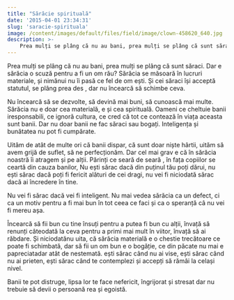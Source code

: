 ```yaml
---
title: "Sărăcie spirituală"
date: '2015-04-01 23:34:31'
slug: 'saracie-spirituala'
image: /content/images/default/files/field/image/clown-458620_640.jpg
description: >-
    Prea mulți se plâng că nu au bani, prea mulți se plâng că sunt săraci. Dar e sărăcia o scuză pentru a fi un om rău? Sărăcia se măsoară în lucruri materiale, și nimănui nu îi pasă ce fel de om ești. Și
---
```

<div class="kg-card-markdown"><p>Prea mulți se plâng că nu au bani, prea mulți se plâng că sunt săraci. Dar e sărăcia o scuză pentru a fi un om rău? Sărăcia se măsoară în lucruri materiale, și nimănui nu îi pasă ce fel de om ești. Și cei săraci își acceptă statutul, se plâng prea des , dar nu încearcă să schimbe ceva.</p>
<p>Nu încearcă să se dezvolte, să devină mai buni, să cunoască mai multe. Sărăcia nu e doar cea materială, e și cea spirituală. Oameni ce cheltuie banii iresponsabili, ce ignoră cultura, ce cred că tot ce contează în viața aceasta sunt banii. Dar nu doar banii ne fac săraci sau bogați. Inteligența și bunătatea nu pot fi cumpărate.</p>
<p>Uităm de atât de multe ori că banii dispar, că sunt doar niște hârtii, uităm să avem grijă de suflet, să ne perfecționăm. Dar cel mai grav e că în sărăcia noastră îi atragem și pe alții. Părinți ce seară de seară , în fața copiilor se ceartă din cauza banilor, Nu ești sărac dacă din puținul tău poți dărui, nu ești sărac dacă poți fi fericit alături de cei dragi, nu vei fi niciodată sărac dacă ai încredere în tine.</p>
<p>Nu vei fi sărac dacă vei fi inteligent. Nu mai vedea sărăcia ca un defect, ci ca un motiv pentru a fi mai bun în tot ceea ce faci și ca o speranță câ nu vei fi mereu așa.</p>
<p>Încearcă să fii bun cu tine însuți pentru a putea fi bun cu alții, învață să renunți câteodată la ceva pentru a primi mai mult în viitor, învață să ai răbdare. Și niciodatănu uita, că sărăcia materială e o chestie trecătoare ce poate fi schimbată, dar să fii un om bun e o bogăție, ce din păcate nu mai e papreciatadar atât de nestemată. ești sărac când nu ai vise, ești sărac când nu ai prieten, ești sărac când te contemplezi și accepți să rămâi la celași nivel.</p>
<p>Banii te pot distruge, lipsa lor te face nefericit, îngrijorat și stresat dar nu trebuie să devii o persoană rea și egoistă.</p>
</div>
    